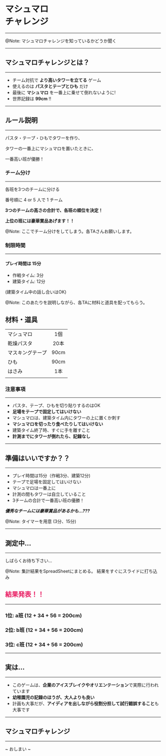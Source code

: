 <!-- .element data-background="image/marshmallow-coffee.jpg" -->
# マシュマロ<br>チャレンジ
___
@Note:
マシュマロチャレンジを知っているかどうか聞く

---

<!-- .element data-background="image/skytree.jpg" -->

## マシュマロチャレンジとは？
___
- チーム対抗で **より高いタワーを立てる** ゲーム<!-- .element: class="fragment" data-fragment-index="1" -->
- 使えるのは **パスタとテープとひも** だけ<!-- .element: class="fragment" data-fragment-index="2" -->
- 最後に **マシュマロ** を一番上に乗せて倒れないように!<!-- .element: class="fragment" data-fragment-index="3" -->
- 世界記録は **99cm** !!<!-- .element: class="fragment" data-fragment-index="4" -->

---

<!-- .element data-background="image/skytree.jpg" -->

## ルール説明
___
パスタ・テープ・ひもでタワーを作り、<!-- .element: class="fragment" data-fragment-index="1" -->

タワーの一番上にマシュマロを置いたときに、<!-- .element: class="fragment" data-fragment-index="2" -->

一番高い班が優勝！<!-- .element: class="fragment" data-fragment-index="3" -->

>>>

<!-- .element data-background="image/enjin_people.png" data-background-color="#A5D6A7" -->

### チーム分け
___
各班を3つのチームに分ける<!-- .element: class="fragment" data-fragment-index="1" -->

番号順に 4 or 5 人で 1 チーム<!-- .element: class="fragment" data-fragment-index="1" -->

**3つのチームの高さの合計で、各班の順位を決定！**<!-- .element: class="fragment" data-fragment-index="2" -->

**上位の班には豪華賞品あげます！！**<!-- .element: class="fragment" data-fragment-index="3" -->

@Note:
ここでチーム分けをしてしまう。各TAさんお願いします。

>>>

<!-- .element data-background="image/timer.png" data-background-size="50%" data-background-color="#C5E1A5" -->

### 制限時間
___
#### プレイ時間は 15分<!-- .element: class="fragment" data-fragment-index="1" -->
- 作戦タイム: 3分<!-- .element: class="fragment" data-fragment-index="2" -->
- 建築タイム: 12分<!-- .element: class="fragment" data-fragment-index="3" -->

(建築タイム中の話し合いはOK)<!-- .element: class="fragment" data-fragment-index="4" -->

@Note:
このあたりを説明しながら、各TAに材料と道具を配ってもらう。

>>>

<!-- .element data-background="image/goods.jpg" -->

## 材料・道具

|||
|:----------|:---------:|
| マシュマロ | 1個 |
| 乾燥パスタ | 20本 |
| マスキングテープ | 90cm |
| ひも | 90cm |
| はさみ | 1本 |
|||

>>>

<!-- .element data-background="image/caution.png" data-background-size="50%" data-background-color="#E6EE9C" -->

### 注意事項
___
- パスタ、テープ、ひもを切り貼りするのはOK
- **足場をテープで固定してはいけない**
- マシュマロは、建築タイム内にタワーの上に置くか刺す
- **マシュマロを切ったり食べたりしてはいけない**
- 建築タイム終了時、すぐに手を離すこと
- **計測までにタワーが倒れたら、記録なし**

---

<!-- .element data-background="image/skytree.jpg" -->

## 準備はいいですか？？
___
- プレイ時間は15分（作戦3分、建築12分)
- テープで足場を固定してはいけない
- マシュマロは一番上に
- 計測の間もタワーは自立していること
- 3チームの合計で一番高い班の優勝！

***優秀なチームには豪華賞品があるかも...???***

@Note:
タイマーを用意 (3分、15分)

---

<!-- .element data-background="image/skytree.jpg" -->

## 測定中...
___
しばらくお待ち下さい...

@Note:
集計結果をSpreadSheetにまとめる。
結果をすぐにスライドに打ち込み

>>>

<!-- .element data-background="image/skytree.jpg" -->

## <span style="color:#E91E63">結果発表！！</span>
___
### 1位: **a班 (12 + 34 + 56 = 200cm)**<!-- .element: class="fragment" data-fragment-index="3" -->

### 2位: **b班 (12 + 34 + 56 = 200cm)**<!-- .element: class="fragment" data-fragment-index="2" -->

### 3位: **c班 (12 + 34 + 56 = 200cm)**<!-- .element: class="fragment" data-fragment-index="1" -->

---

<!-- .element data-background="image/ted.png" -->

## 実は...
___
- このゲームは、**企業のアイスブレイクやオリエンテーション**で実際に行われています
- **幼稚園児の記録のほうが、大人よりも良い**
- 計画も大事だが、**アイディアを出しながら役割分担して試行錯誤すること**も大事です

---

<!-- .element data-background="image/marshmallow-coffee.jpg" -->

## マシュマロチャレンジ
___
~ おしまい ~